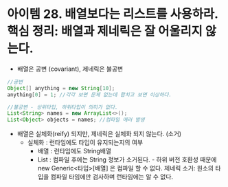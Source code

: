 # 아이템 28. 배열보다는 리스트를 사용하라. 핵심 정리: 배열과 제네릭은 잘 어울리지 않는다.
* 배열은 공변 (covariant), 제네릭은 불공변
```java
//공변 
Object[] anything = new String[10];
anything[0] = 1; //각각 보면 문제 없는데 합치고 보면 이상하다.

//불공변 - 상위타입, 하위타입이 의미가 없다.
List<String> names = new ArrayList<>();
List<Object> objects = names; //컴파일 에러 발생
```
* 배열은 실체화(reify) 되지만, 제네릭은 실체화 되지 않는다. (소거)
    * 실체화 : 런타임에도 타입이 유지되는지의 여부
        * 배열 : 런타임에도 String배열
        * List : 컴파일 후에는 String 정보가 소거된다. - 하위 버전 호환성 때문에
new Generic<타입>[배열] 은 컴파일 할 수 없다.
제네릭 소거: 원소의 타입을 컴파일 타임에만 검사하며 런타임에는 알 수 없다.